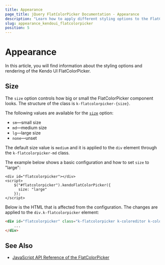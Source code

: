 ```yaml
---
title: Appearance
page_title: jQuery FlatColorPicker Documentation - Appearance
description: "Learn how to apply different styling options to the FlatColorPicker component."
slug: appearance_kendoui_flatcolorpicker
position: 5
---
```


# Appearance

In this article, you will find information about the styling options and rendering of the Kendo UI FlatColorPicker.  

## Size

The `size` option controls how big or small the FlatColorPicker component looks. The structure of the class is `k-flatcolorpicker-{size}`.

The following values are available for the [`size`](/api/javascript/ui/flatcolorpicker/configuration/size) option:

- `sm`—small size
- `md`—medium size
- `lg`—large size
- `none`—unset

The default size value is `medium` and it is applied to the `div` element through the `k-flatcolorpicker-md` class.

The example below shows a basic configuration and how to set `size` to "large":

```dojo
<div id="flatcolorpicker"></div>
<script>
    $("#flatcolorpicker").kendoFlatColorPicker({
      size: "large"
    });
</script>
```

Below is the HTML that is affected from the configuration. The changes are applied to the `div.k-flatcolorpicker` element:

```html
<div id="flatcolorpicker" class="k-flatcolorpicker k-coloreditor k-coloreditor-lg">
    ...
</div>
```

## See Also

* [JavaScript API Reference of the FlatColorPicker](/api/javascript/ui/flatcolorpicker)
